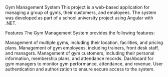 Gym Management System
This project is a web-based application for managing a group of gyms, their customers, and employees. The system was developed as part of a school university project using Angular with .NET.

Features
The Gym Management System provides the following features:

Management of multiple gyms, including their location, facilities, and pricing plans.
Management of gym employees, including trainers, front desk staff, and managers.
Management of gym customers, including their personal information, membership plans, and attendance records.
Dashboard for gym managers to monitor gym performance, attendance, and revenue.
User authentication and authorization to ensure secure access to the system.
